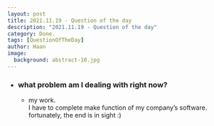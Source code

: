 ```yaml
---
layout: post
title: 2021.11.19 - Question of the day
description: "2021.11.19 - Question of the day" 
category: Done.
tags: [QuestionOfTheDay]
author: Haan
image:
  background: abstract-10.jpg
---
```


* ### what problem am I dealing with right now?
    * my work.     
    I have to complete make function of my company’s software.    fortunately, the end is in sight :)